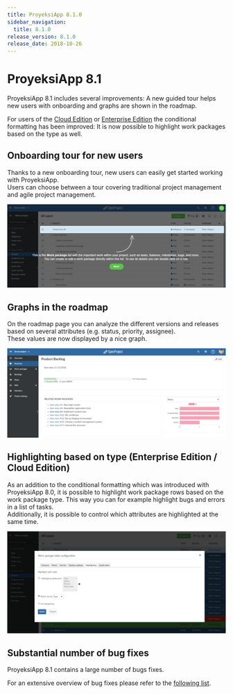 ```yaml
---
title: ProyeksiApp 8.1.0
sidebar_navigation:
  title: 8.1.0
release_version: 8.1.0
release_date: 2018-10-26
---
```


# ProyeksiApp 8.1

ProyeksiApp 8.1 includes several improvements: A new guided tour helps
new users with onboarding and graphs are shown in the roadmap.

For users of the [Cloud Edition](https://www.proyeksi.id/hosting/)
or [Enterprise
Edition](https://www.proyeksi.id/enterprise-edition/) the
conditional formatting has been improved: It is now possible to
highlight work packages based on the type as well.

## Onboarding tour for new users

Thanks to a new onboarding tour, new users can easily get started
working with ProyeksiApp.  
Users can choose between a tour covering traditional project management
and agile project
management.

![Guided-tour](Guided-tour-1.png)

## Graphs in the roadmap

On the roadmap page you can analyze the different versions and releases
based on several attributes (e.g. status, priority, assignee).  
These values are now displayed by a nice
graph.

![Graphs-roadmap](Graphs-roadmap-1.png)

## Highlighting based on type (Enterprise Edition / Cloud Edition)

As an addition to the conditional formatting which was introduced with
ProyeksiApp 8.0, it is possible to highlight work package rows based on
the work package type. This way you can for example highlight bugs and
errors in a list of tasks.  
Additionally, it is possible to control which attributes are highlighted
at the same
time.

![Highlighting](Highlighting-1.png)

## Substantial number of bug fixes

ProyeksiApp 8.1 contains a large number of bugs fixes.

For an extensive overview of bug fixes please refer to the [following
list](https://community.proyeksiapp.com/projects/proyeksiapp/work_packages?query_props=%7B%22c%22:%5B%22id%22,%22subject%22,%22type%22,%22status%22,%22assignee%22,%22version%22%5D,%22hi%22:true,%22g%22:%22%22,%22t%22:%22parent:asc%22,%22f%22:%5B%7B%22n%22:%22status%22,%22o%22:%22*%22,%22v%22:%5B%5D%7D,%7B%22n%22:%22type%22,%22o%22:%22=%22,%22v%22:%5B%221%22%5D%7D,%7B%22n%22:%22version%22,%22o%22:%22=%22,%22v%22:%5B%22989%22%5D%7D,%7B%22n%22:%22subprojectId%22,%22o%22:%22*%22,%22v%22:%5B%5D%7D%5D,%22pa%22:1,%22pp%22:100%7D).

